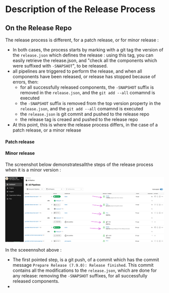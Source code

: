 # Description of the Release Process

## On the Release Repo

The release process is different, for a patch release, or for minor release :
* In both cases, the process starts by marking with a git tag the version of the `release.json` which defines the release : using this tag, you can easily retrieve the release.json, and "check all the components which were suffixed with `-SNAPSHOT`", to be released.
* all pipelines are triggered to perform the release, and when all components have been released, or release has stopped because of errors, then:
  * for  all successfully released components, the `-SNAPSHOT` suffix is removed in the `release.json`, and the `git add --all` comamnd is executed
  * the `-SNAPSHOT` suffix is removed from the top version property in the `release.json`, and the `git add --all` comamnd is executed
  * the `release.json` is git commit and pushed to the release repo
  * the release tag is creaed and pushed to the release repo
* At this point, this is where the release process differs, in the case of a patch release, or a minor release

#### Patch release


#### Minor release

The screenshot below demonstratesallthe steps of the release process when it is a minor version :

![minor release process on release repo](./release-process/images/RELEASE_REPO_MINOR_RELEASE.png)

In the sceeennshot above :
* The first pointed step, is a git push, of a commit which has the commit message `Prepare Release (7.9.0): Release finished`. This commit contains all the modifications to the `release.json`, which are done for any release: removing the `-SNAPSHOT` suffixes, for all successfully released components.
*
